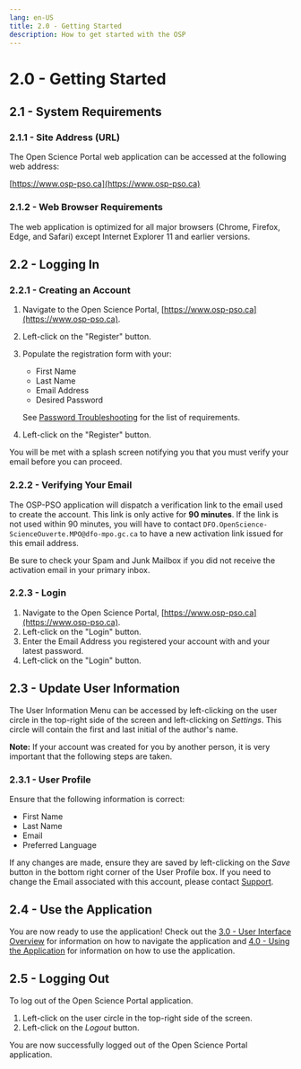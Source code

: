 ```yaml
---
lang: en-US
title: 2.0 - Getting Started
description: How to get started with the OSP 
---
```

# 2.0 - Getting Started

## 2.1 - System Requirements

### 2.1.1 - Site Address (URL)
The Open Science Portal web application can be accessed at the following web address:

[https://www.osp-pso.ca](https://www.osp-pso.ca)

### 2.1.2 - Web Browser Requirements
The web application is optimized for all major browsers (Chrome, Firefox, Edge, and Safari) except Internet Explorer 11 and earlier versions.

## 2.2 - Logging In

### 2.2.1 - Creating an Account
1. Navigate to the Open Science Portal, [https://www.osp-pso.ca](https://www.osp-pso.ca).
2. Left-click on the "Register" button.
3. Populate the registration form with your:
   - First Name
   - Last Name
   - Email Address
   - Desired Password

   See [Password Troubleshooting](/troubleshooting.html#_7-1-1-Password) for the list of requirements.

4. Left-click on the "Register" button.

You will be met with a splash screen notifying you that you must verify your email before you can proceed.

### 2.2.2 - Verifying Your Email
The OSP-PSO application will dispatch a verification link to the email used to create the account. This link is only active for **90 minutes**. If the link is not used within 90 minutes, you will have to contact `DFO.OpenScience-ScienceOuverte.MPO@dfo-mpo.gc.ca` to have a new activation link issued for this email address.

Be sure to check your Spam and Junk Mailbox if you did not receive the activation email in your primary inbox.

### 2.2.3 - Login
1. Navigate to the Open Science Portal, [https://www.osp-pso.ca](https://www.osp-pso.ca).
2. Left-click on the "Login" button.
3. Enter the Email Address you registered your account with and your latest password.
4. Left-click on the "Login" button.

## 2.3 - Update User Information 
The User Information Menu can be accessed by left-clicking on the user circle in the top-right side of the screen and left-clicking on *Settings*. This circle will contain the first and last initial of the author's name.

**Note:** If your account was created for you by another person, it is very important that the following steps are taken.

### 2.3.1 - User Profile
Ensure that the following information is correct:
- First Name
- Last Name
- Email
- Preferred Language

If any changes are made, ensure they are saved by left-clicking on the *Save* button in the bottom right corner of the User Profile box. If you need to change the Email associated with this account, please contact [Support](mailto:DFO.OpenScience-ScienceOuverte.MPO@dfo-mpo.gc.ca).

## 2.4 - Use the Application
You are now ready to use the application! Check out the [3.0 - User Interface Overview](/guide/user-interface-overview.html) for information on how to navigate the application and [4.0 - Using the Application](/guide/using-the-application.html) for information on how to use the application.

## 2.5 - Logging Out
To log out of the Open Science Portal application.
1. Left-click on the user circle in the top-right side of the screen.
2. Left-click on the *Logout* button.

You are now successfully logged out of the Open Science Portal application.

